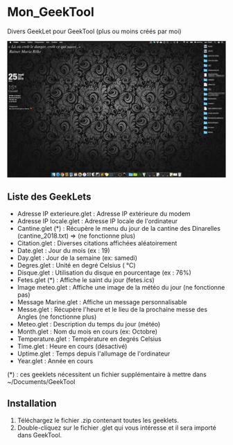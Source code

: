 # Mon_GeekTool #

Divers GeekLet pour GeekTool (plus ou moins créés par moi)

![Bureau GeekTool](Bureau%20GeekTool.png)

## Liste des GeekLets ##

- Adresse IP exterieure.glet : Adresse IP extérieure du modem
- Adresse IP locale.glet     : Adresse IP locale de l'ordinateur
- Cantine.glet (*)           : Récupère le menu du jour de la cantine des Dinarelles (cantine_2018.txt) => (ne fonctionne plus)
- Citation.glet              : Diverses citations affichées aléatoirement
- Date.glet                  : Jour du mois (ex : 19)
- Day.glet                   : Jour de la semaine (ex: samedi)
- Degres.glet                : Unité en degré Celsius ( °C)
- Disque.glet                : Utilisation du disque en pourcentage (ex : 76%)
- Fetes.glet (*)             : Affiche le saint du jour (fetes.ics)
- Image meteo.glet           : Affiche une image de la météo du jour (ne fonctionne pas)
- Message Marine.glet        : Affiche un message personnalisable
- Messe.glet                 : Récupère l'heure et le lieu de la prochaine messe des Angles (ne fonctionne plus)
- Meteo.glet                 : Description du temps du jour (météo)
- Month.glet                 : Nom du mois en cours (ex: Octobre)
- Temperature.glet           : Température en degrés Celsius
- Time.glet                  : Heure en cours (désactivé)
- Uptime.glet                : Temps depuis l'allumage de l'ordinateur
- Year.glet                  : Année en cours

(*) : ces geeklets nécessitent un fichier supplémentaire à mettre dans ~/Documents/GeekTool

## Installation ##

1. Téléchargez le fichier .zip contenant toutes les geeklets.
2. Double-cliquez sur le fichier .glet qui vous intéresse et il sera importé dans GeekTool.